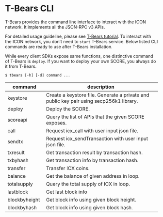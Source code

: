 # T-Bears CLI

T-Bears provides the command line interface to interact with the ICON network. It implements all the JSON-RPC v3 APIs. 

For detailed usage guideline, please see [T-Bears tutorial](https://github.com/icon-project/t-bears/blob/master/README.md). 
To interact with the ICON network, you don’t need to `start` T-Bears service. 
Below listed CLI commands are ready to use after T-Bears installation.

While every client SDKs expose same functions, one distinctive command of T-Bears is `deploy`. 
If you want to deploy your own SCORE, you always do it from T-Bears.

```console
$ tbears [-h] [-d] command ...
```

| command | description |
|-------|-------|
| keystore | Create a keystore file. Generate a private and public key pair using secp256k1 library. |
| deploy | Deploy the SCORE. |
| scoreapi | Query the list of APIs that the given SCORE exposes. |
| call | Request icx_call with user input json file. |
| sendtx | Request icx_sendTransaction with user input json file. |
| txresult | Get transaction result by transaction hash. |
| txbyhash | Get transaction info by transaction hash. |
| transfer | Transfer ICX coins. |
| balance | Get the balance of given address in loop. |
| totalsupply | Query the total supply of ICX in loop. |
| lastblock | Get last block info |
| blockbyheight | Get block info using given block height. |
| blockbyhash | Get block info using given block hash. |

